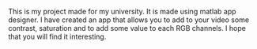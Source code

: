 This is my project made for my university.
It is made using matlab app designer.
I have created an app that allows you to add to your video some contrast, saturation and to add some value to each RGB channels.
I hope that you will find it interesting.
